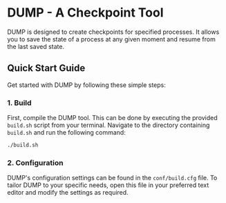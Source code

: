 # DUMP - A Checkpoint Tool

DUMP is designed to create checkpoints for specified processes. It allows you to save the state of a process at any given moment and resume from the last saved state.

## Quick Start Guide

Get started with DUMP by following these simple steps:

### 1. Build

First, compile the DUMP tool. This can be done by executing the provided `build.sh` script from your terminal. Navigate to the directory containing `build.sh` and run the following command:

```bash
./build.sh
```

### 2. Configuration

DUMP's configuration settings can be found in the `conf/build.cfg` file. To tailor DUMP to your specific needs, open this file in your preferred text editor and modify the settings as required.
